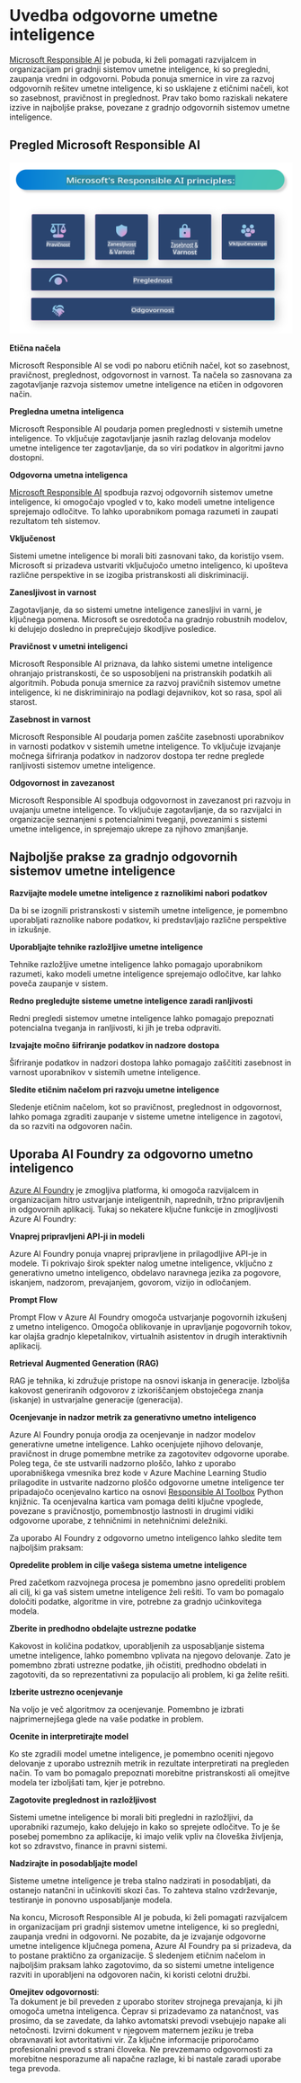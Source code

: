 # **Uvedba odgovorne umetne inteligence**

[Microsoft Responsible AI](https://www.microsoft.com/ai/responsible-ai?WT.mc_id=aiml-138114-kinfeylo) je pobuda, ki želi pomagati razvijalcem in organizacijam pri gradnji sistemov umetne inteligence, ki so pregledni, zaupanja vredni in odgovorni. Pobuda ponuja smernice in vire za razvoj odgovornih rešitev umetne inteligence, ki so usklajene z etičnimi načeli, kot so zasebnost, pravičnost in preglednost. Prav tako bomo raziskali nekatere izzive in najboljše prakse, povezane z gradnjo odgovornih sistemov umetne inteligence.

## Pregled Microsoft Responsible AI

![RAIPrinciples](../../../../../translated_images/RAIPrinciples.e40f2a169a854832e885ce2659f3a913cfb393fa59b595ed57cfae9119694eb7.sl.png)

**Etična načela**

Microsoft Responsible AI se vodi po naboru etičnih načel, kot so zasebnost, pravičnost, preglednost, odgovornost in varnost. Ta načela so zasnovana za zagotavljanje razvoja sistemov umetne inteligence na etičen in odgovoren način.

**Pregledna umetna inteligenca**

Microsoft Responsible AI poudarja pomen preglednosti v sistemih umetne inteligence. To vključuje zagotavljanje jasnih razlag delovanja modelov umetne inteligence ter zagotavljanje, da so viri podatkov in algoritmi javno dostopni.

**Odgovorna umetna inteligenca**

[Microsoft Responsible AI](https://www.microsoft.com/ai/responsible-ai?WT.mc_id=aiml-138114-kinfeylo) spodbuja razvoj odgovornih sistemov umetne inteligence, ki omogočajo vpogled v to, kako modeli umetne inteligence sprejemajo odločitve. To lahko uporabnikom pomaga razumeti in zaupati rezultatom teh sistemov.

**Vključenost**

Sistemi umetne inteligence bi morali biti zasnovani tako, da koristijo vsem. Microsoft si prizadeva ustvariti vključujočo umetno inteligenco, ki upošteva različne perspektive in se izogiba pristranskosti ali diskriminaciji.

**Zanesljivost in varnost**

Zagotavljanje, da so sistemi umetne inteligence zanesljivi in varni, je ključnega pomena. Microsoft se osredotoča na gradnjo robustnih modelov, ki delujejo dosledno in preprečujejo škodljive posledice.

**Pravičnost v umetni inteligenci**

Microsoft Responsible AI priznava, da lahko sistemi umetne inteligence ohranjajo pristranskosti, če so usposobljeni na pristranskih podatkih ali algoritmih. Pobuda ponuja smernice za razvoj pravičnih sistemov umetne inteligence, ki ne diskriminirajo na podlagi dejavnikov, kot so rasa, spol ali starost.

**Zasebnost in varnost**

Microsoft Responsible AI poudarja pomen zaščite zasebnosti uporabnikov in varnosti podatkov v sistemih umetne inteligence. To vključuje izvajanje močnega šifriranja podatkov in nadzorov dostopa ter redne preglede ranljivosti sistemov umetne inteligence.

**Odgovornost in zavezanost**

Microsoft Responsible AI spodbuja odgovornost in zavezanost pri razvoju in uvajanju umetne inteligence. To vključuje zagotavljanje, da so razvijalci in organizacije seznanjeni s potencialnimi tveganji, povezanimi s sistemi umetne inteligence, in sprejemajo ukrepe za njihovo zmanjšanje.

## Najboljše prakse za gradnjo odgovornih sistemov umetne inteligence

**Razvijajte modele umetne inteligence z raznolikimi nabori podatkov**

Da bi se izognili pristranskosti v sistemih umetne inteligence, je pomembno uporabljati raznolike nabore podatkov, ki predstavljajo različne perspektive in izkušnje.

**Uporabljajte tehnike razložljive umetne inteligence**

Tehnike razložljive umetne inteligence lahko pomagajo uporabnikom razumeti, kako modeli umetne inteligence sprejemajo odločitve, kar lahko poveča zaupanje v sistem.

**Redno pregledujte sisteme umetne inteligence zaradi ranljivosti**

Redni pregledi sistemov umetne inteligence lahko pomagajo prepoznati potencialna tveganja in ranljivosti, ki jih je treba odpraviti.

**Izvajajte močno šifriranje podatkov in nadzore dostopa**

Šifriranje podatkov in nadzori dostopa lahko pomagajo zaščititi zasebnost in varnost uporabnikov v sistemih umetne inteligence.

**Sledite etičnim načelom pri razvoju umetne inteligence**

Sledenje etičnim načelom, kot so pravičnost, preglednost in odgovornost, lahko pomaga zgraditi zaupanje v sisteme umetne inteligence in zagotovi, da so razviti na odgovoren način.

## Uporaba AI Foundry za odgovorno umetno inteligenco

[Azure AI Foundry](https://ai.azure.com?WT.mc_id=aiml-138114-kinfeylo) je zmogljiva platforma, ki omogoča razvijalcem in organizacijam hitro ustvarjanje inteligentnih, naprednih, tržno pripravljenih in odgovornih aplikacij. Tukaj so nekatere ključne funkcije in zmogljivosti Azure AI Foundry:

**Vnaprej pripravljeni API-ji in modeli**

Azure AI Foundry ponuja vnaprej pripravljene in prilagodljive API-je in modele. Ti pokrivajo širok spekter nalog umetne inteligence, vključno z generativno umetno inteligenco, obdelavo naravnega jezika za pogovore, iskanjem, nadzorom, prevajanjem, govorom, vizijo in odločanjem.

**Prompt Flow**

Prompt Flow v Azure AI Foundry omogoča ustvarjanje pogovornih izkušenj z umetno inteligenco. Omogoča oblikovanje in upravljanje pogovornih tokov, kar olajša gradnjo klepetalnikov, virtualnih asistentov in drugih interaktivnih aplikacij.

**Retrieval Augmented Generation (RAG)**

RAG je tehnika, ki združuje pristope na osnovi iskanja in generacije. Izboljša kakovost generiranih odgovorov z izkoriščanjem obstoječega znanja (iskanje) in ustvarjalne generacije (generacija).

**Ocenjevanje in nadzor metrik za generativno umetno inteligenco**

Azure AI Foundry ponuja orodja za ocenjevanje in nadzor modelov generativne umetne inteligence. Lahko ocenjujete njihovo delovanje, pravičnost in druge pomembne metrike za zagotovitev odgovorne uporabe. Poleg tega, če ste ustvarili nadzorno ploščo, lahko z uporabo uporabniškega vmesnika brez kode v Azure Machine Learning Studio prilagodite in ustvarite nadzorno ploščo odgovorne umetne inteligence ter pripadajočo ocenjevalno kartico na osnovi [Responsible AI Toolbox](https://responsibleaitoolbox.ai/?WT.mc_id=aiml-138114-kinfeylo) Python knjižnic. Ta ocenjevalna kartica vam pomaga deliti ključne vpoglede, povezane s pravičnostjo, pomembnostjo lastnosti in drugimi vidiki odgovorne uporabe, z tehničnimi in netehničnimi deležniki.

Za uporabo AI Foundry z odgovorno umetno inteligenco lahko sledite tem najboljšim praksam:

**Opredelite problem in cilje vašega sistema umetne inteligence**

Pred začetkom razvojnega procesa je pomembno jasno opredeliti problem ali cilj, ki ga vaš sistem umetne inteligence želi rešiti. To vam bo pomagalo določiti podatke, algoritme in vire, potrebne za gradnjo učinkovitega modela.

**Zberite in predhodno obdelajte ustrezne podatke**

Kakovost in količina podatkov, uporabljenih za usposabljanje sistema umetne inteligence, lahko pomembno vplivata na njegovo delovanje. Zato je pomembno zbrati ustrezne podatke, jih očistiti, predhodno obdelati in zagotoviti, da so reprezentativni za populacijo ali problem, ki ga želite rešiti.

**Izberite ustrezno ocenjevanje**

Na voljo je več algoritmov za ocenjevanje. Pomembno je izbrati najprimernejšega glede na vaše podatke in problem.

**Ocenite in interpretirajte model**

Ko ste zgradili model umetne inteligence, je pomembno oceniti njegovo delovanje z uporabo ustreznih metrik in rezultate interpretirati na pregleden način. To vam bo pomagalo prepoznati morebitne pristranskosti ali omejitve modela ter izboljšati tam, kjer je potrebno.

**Zagotovite preglednost in razložljivost**

Sistemi umetne inteligence bi morali biti pregledni in razložljivi, da uporabniki razumejo, kako delujejo in kako so sprejete odločitve. To je še posebej pomembno za aplikacije, ki imajo velik vpliv na človeška življenja, kot so zdravstvo, finance in pravni sistemi.

**Nadzirajte in posodabljajte model**

Sisteme umetne inteligence je treba stalno nadzirati in posodabljati, da ostanejo natančni in učinkoviti skozi čas. To zahteva stalno vzdrževanje, testiranje in ponovno usposabljanje modela.

Na koncu, Microsoft Responsible AI je pobuda, ki želi pomagati razvijalcem in organizacijam pri gradnji sistemov umetne inteligence, ki so pregledni, zaupanja vredni in odgovorni. Ne pozabite, da je izvajanje odgovorne umetne inteligence ključnega pomena, Azure AI Foundry pa si prizadeva, da to postane praktično za organizacije. S sledenjem etičnim načelom in najboljšim praksam lahko zagotovimo, da so sistemi umetne inteligence razviti in uporabljeni na odgovoren način, ki koristi celotni družbi.

**Omejitev odgovornosti**:  
Ta dokument je bil preveden z uporabo storitev strojnega prevajanja, ki jih omogoča umetna inteligenca. Čeprav si prizadevamo za natančnost, vas prosimo, da se zavedate, da lahko avtomatski prevodi vsebujejo napake ali netočnosti. Izvirni dokument v njegovem maternem jeziku je treba obravnavati kot avtoritativni vir. Za ključne informacije priporočamo profesionalni prevod s strani človeka. Ne prevzemamo odgovornosti za morebitne nesporazume ali napačne razlage, ki bi nastale zaradi uporabe tega prevoda.